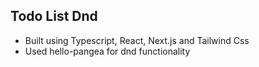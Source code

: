## Todo List Dnd

-   Built using Typescript, React, Next.js and Tailwind Css
-   Used hello-pangea for dnd functionality

